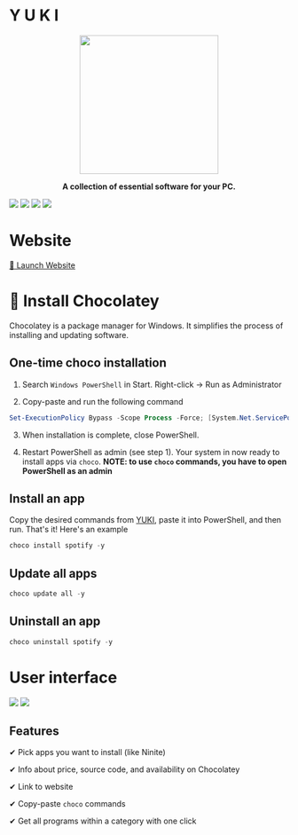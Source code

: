 # Y U K I

<p align="center">
  <img width="250" height="250" src="https://cdn.imgchest.com/files/3yrgc5znz4z.png">
</p>
<b>
<p align="center" style = "emphasis">
  A collection of essential software for your PC.
</p>
</b>

<a href="https://github.com/Az-21/pwgen/blob/main/LICENSE" alt="GPL 3.0">
        <img src="https://img.shields.io/github/license/Az-21/pwgen?style=for-the-badge" /></a>
<a href="https://pwgen-az-21.vercel.app/" alt="Launch Website">
        <img src="https://img.shields.io/website?down_message=Offline&label=Website%20Status&logo=Vercel&style=for-the-badge&up_message=Online&url=https%3A%2F%2Fyuki-sage.vercel.app%2F" /></a>
<a href="https://kit.svelte.dev/" alt="Svelte">
        <img src="https://img.shields.io/badge/Built%20With-Svelte-%23F73C00?style=for-the-badge&logo=svelte" /></a>
<a href="https://tailwindcss.com/" alt="Tailwind CSS">
        <img src="https://img.shields.io/badge/Styled%20With-Tailwind-%2306B6D4?style=for-the-badge&logo=tailwind%20css" /></a>

# Website

[🚀 Launch Website](https://yuki-sage.vercel.app/)

# 🌠 Install Chocolatey

Chocolatey is a package manager for Windows. It simplifies the process of installing and updating software.

## One-time choco installation

1. Search `Windows PowerShell` in Start. Right-click -> Run as Administrator

2. Copy-paste and run the following command

```powershell
Set-ExecutionPolicy Bypass -Scope Process -Force; [System.Net.ServicePointManager]::SecurityProtocol = [System.Net.ServicePointManager]::SecurityProtocol -bor 3072; iex ((New-Object System.Net.WebClient).DownloadString('https://chocolatey.org/install.ps1'))
```

3. When installation is complete, close PowerShell.

4. Restart PowerShell as admin (see step 1). Your system in now ready to install apps via `choco`. **NOTE: to use `choco` commands, you have to open PowerShell as an admin**

## Install an app

Copy the desired commands from [YUKI](https://yuki-sage.vercel.app/), paste it into PowerShell, and then run. That's it! Here's an example

```powershell
choco install spotify -y
```

## Update all apps

```powershell
choco update all -y
```

## Uninstall an app

```powershell
choco uninstall spotify -y
```

# User interface

<p>
  <img src="https://cdn.imgchest.com/files/pyvdc9dzpyk.png">
  <img src="https://cdn.imgchest.com/files/k46acvb8k7z.png">
</p>

## Features

✔ Pick apps you want to install (like Ninite)

✔ Info about price, source code, and availability on Chocolatey

✔ Link to website

✔ Copy-paste `choco` commands

✔ Get all programs within a category with one click
